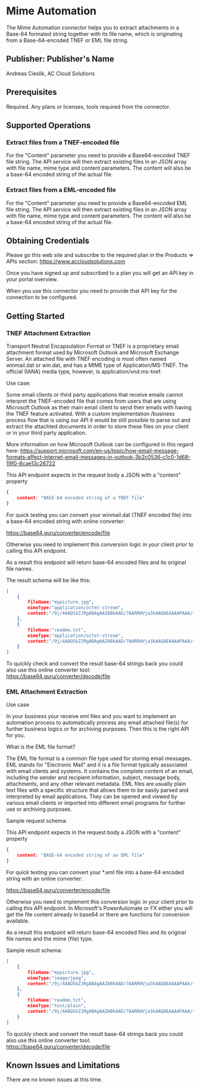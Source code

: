# Mime Automation
The Mime Automation connector helps you to extract attachments in a Base-64 formated string together with its file name, which is originating from a Base-64-encoded TNEF or EML file string.

## Publisher: Publisher's Name
Andreas Cieslik, AC Cloud Solutions

## Prerequisites
Required. Any plans or licenses, tools required from the connector.​

## Supported Operations
### Extract files from a TNEF-encoded file
For the "Content" parameter you need to provide a Base64-encoded TNEF file string.
The API service will then extract existing files in an JSON array with file name, mime type and content parameters.
The content will also be a base-64 encoded string of the actual file.
### Extract files from a EML-encoded file
For the "Content" parameter you need to provide a Base64-encoded EML file string.
The API service will then extract existing files in an JSON array with file name, mime type and content parameters.
The content will also be a base-64 encoded string of the actual file.

## Obtaining Credentials
Please go this web site and subscribe to the required plan in the Products => APIs section:
https://www.accloudsolutions.com

Once you have signed up and subscribed to a plan you will get an API key in your portal overview.

When you use this connector you need to provide that API key for the connection to be configured.

## Getting Started
### TNEF Attachment Extraction
Transport Neutral Encapsulation Format or TNEF is a proprietary email attachment format used by Microsoft Outlook and Microsoft Exchange Server. An attached file with TNEF encoding is most often named winmail.dat or win.dat, and has a MIME type of Application/MS-TNEF. The official (IANA) media type, however, is application/vnd.ms-tnef.

Use case:

Some email clients or third party applications that receive emails cannot interpret the TNEF-encoded file that comes from users that are using Microsoft Outlook as their main email client to send their emails with having the TNEF feature activated. With a custom implementation /business process flow that is using our API it would be still possible to parse out and extract the attachted documents in order to store these files on your client or in your third party application.

More information on how Microsoft Outlook can be configured in this regard here:
https://support.microsoft.com/en-us/topic/how-email-message-formats-affect-internet-email-messages-in-outlook-3b2c0536-c1c0-1d68-19f0-8cae13c26722

This API endpoint expects in the request body a JSON with a "content" property
```json
{
    content: "BASE-64 encoded string of a TNEF file"
}
```
For quick testing you can convert your winmail.dat (TNEF encoded file) into a base-64 encoded string with online converter:

https://base64.guru/converter/encode/file

Otherwise you need to implement this conversion logic in your client prior to calling this API endpoint.

As a result this endpoint will return base-64 encoded files and its original file names.

The result schema will be like this:
```json
[
    {
        fileName:"mypicture.jpg",
        mimeType:"application/octet-stream",
        content:"/9j/4AAQSkZJRgABAgAAZABkAAD/7AARRHVja3kAAQAEAAAAPAAA/+4AJkFkb2JlAGTAAAAAAQMAFQQDBgoNAAADiAAABUwAAAfnAAALd//bAI..."
    },
    {
        fileName:"readme.txt",
        mimeType:"application/octet-stream",
        content:"/9j/4AAQSkZJRgABAgAAZABkAAD/7AARRHVja3kAAQAEAAAAPAAA/+4AJkFkb2JlAGTAAAAAAQMAFQQDBgoNAAADiAAABUwAAAfnAAALd//bAI..."
    }
]
```
To quickly check and convert the result base-64 strings back you could also use this online converter tool:
https://base64.guru/converter/decode/file


### EML Attachment Extraction

Use case

In your business your receive eml files and you want to implement an automation process to automatically process any email attached file(s) for further business logics or for archiving purposes. Then this is the right API for you.

What is the EML file format?

The EML file format is a common file type used for storing email messages. EML stands for "Electronic Mail" and it is a file format typically associated with email clients and systems. It contains the complete content of an email, including the sender and recipient information, subject, message body, attachments, and any other relevant metadata. EML files are usually plain text files with a specific structure that allows them to be easily parsed and interpreted by email applications. They can be opened and viewed by various email clients or imported into different email programs for further use or archiving purposes.

Sample request schema:

This API endpoint expects in the request body a JSON with a "content" property
```json
{
    content: "BASE-64 encoded string of an EML file"
}
```
For quick testing you can convert your *.eml file into a base-64 encoded string with an online converter:

https://base64.guru/converter/encode/file

Otherwise you need to implement this conversion logic in your client prior to calling this API endpoint.
In Microsoft's PowerAutomate or FX either you will get the file content already in base64 or there are functions for conversion available.

As a result this endpoint will return base-64 encoded files and its original file names and the mime (file) type.

Sample result schema:
```json
[
    {
        fileName:"mypicture.jpg",
        mimeType:"image/jpeg",
        content:"/9j/4AAQSkZJRgABAgAAZABkAAD/7AARRHVja3kAAQAEAAAAPAAA/+4AJkFkb2JlAGTAAAAAAQMAFQQDBgoNAAADiAAABUwAAAfnAAALd//bAI…",
    },
    {
        fileName:"readme.txt",
        mimeType:"text/plain",
        content:"/9j/4AAQSkZJRgABAgAAZABkAAD/7AARRHVja3kAAQAEAAAAPAAA/+4AJkFkb2JlAGTAAAAAAQMAFQQDBgoNAAADiAAABUwAAAfnAAALd//bAI…"
    }
]
```
To quickly check and convert the result base-64 strings back you could also use this online converter tool:
https://base64.guru/converter/decode/file


## Known Issues and Limitations
There are no known issues at this time.
